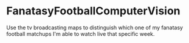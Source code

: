 # FanatasyFootballComputerVision
Use the tv broadcasting maps to distinguish which one of my fanatasy football matchups I'm able to watch live that specific week. 
